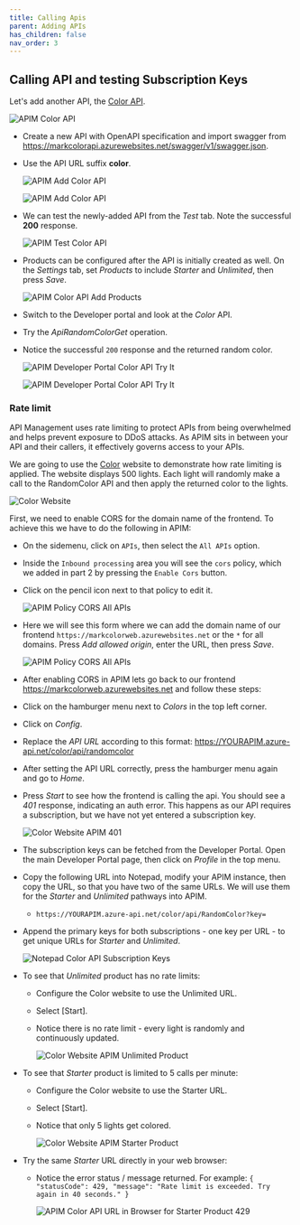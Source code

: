 ```yaml
---
title: Calling Apis
parent: Adding APIs
has_children: false
nav_order: 3
---
```



## Calling API and testing Subscription Keys

Let's add another API, the [Color API](https://markcolorapi.azurewebsites.net/swagger/).

![APIM Color API](../../assets/images/apim-color-api.png)

- Create a new API with OpenAPI specification and import swagger from <https://markcolorapi.azurewebsites.net/swagger/v1/swagger.json>. 
- Use the API URL suffix **color**.

  ![APIM Add Color API](../../assets/images/apim-add-color-api-1.png)

  ![APIM Add Color API](../../assets/images/apim-add-color-api-2.png)

- We can test the newly-added API from the *Test* tab. Note the successful **200** response.

  ![APIM Test Color API](../../assets/images/apim-test-color-api.png)

- Products can be configured after the API is initially created as well. On the *Settings* tab, set *Products* to include *Starter* and *Unlimited*, then press *Save*.

  ![APIM Color API Add Products](../../assets/images/apim-color-api-add-products.png)

- Switch to the Developer portal and look at the *Color* API.
- Try the *ApiRandomColorGet* operation.
- Notice the successful `200` response and the returned random color.

  ![APIM Developer Portal Color API Try It](../../assets/images/apim-developer-portal-color-api-try-it-1.png)

  ![APIM Developer Portal Color API Try It](../../assets/images/apim-developer-portal-color-api-try-it-2.png)

### Rate limit

API Management uses rate limiting to protect APIs from being overwhelmed and helps prevent exposure to DDoS attacks. As APIM sits in between your API and their callers, it effectively governs access to your APIs.  

We are going to use the [Color](https://markcolorweb.azurewebsites.net) website to demonstrate how rate limiting is applied. The website displays 500 lights. Each light will randomly make a call to the RandomColor API and then apply the returned color to the lights.

![Color Website](../../assets/images/color-website.png)

First, we need to enable CORS for the domain name of the frontend. To achieve this we have to do the following in APIM:

- On the sidemenu, click on `APIs`, then select the `All APIs` option.
- Inside the `Inbound processing` area you will see the `cors` policy, which we added in part 2 by pressing the `Enable Cors` button.
- Click on the pencil icon next to that policy to edit it.

  ![APIM Policy CORS All APIs](../../assets/images/apim-policy-cors-all-apis.png)  

- Here we will see this form where we can add the domain name of our frontend `https://markcolorweb.azurewebsites.net` or the `*` for all domains. Press *Add allowed origin*, enter the URL, then press *Save*.

  ![APIM Policy CORS All APIs](../../assets/images/apim-policy-cors-all-apis2.png)

- After enabling CORS in APIM lets go back to our frontend <https://markcolorweb.azurewebsites.net> and follow these steps:

- Click on the hamburger menu next to *Colors* in the top left corner.
- Click on *Config*.
- Replace the *API URL* according to this format: <https://YOURAPIM.azure-api.net/color/api/randomcolor>
- After setting the API URL correctly, press the hamburger menu again and go to *Home*. 
- Press *Start* to see how the frontend is calling the api. You should see a *401* response, indicating an auth error. This happens as our API requires a subscription, but we have not yet entered a subscription key. 

  ![Color Website APIM 401](../../assets/images/color-website-apim-401.png)

- The subscription keys can be fetched from the Developer Portal. Open the main Developer Portal page, then click on *Profile* in the top menu. 
- Copy the following URL into Notepad, modify your APIM instance, then copy the URL, so that you have two of the same URLs. We will use them for the *Starter* and *Unlimited* pathways into APIM.
  - `https://YOURAPIM.azure-api.net/color/api/RandomColor?key=`
- Append the primary keys for both subscriptions - one key per URL - to get unique URLs for *Starter* and *Unlimited*.
  
  ![Notepad Color API Subscription Keys](../../assets/images/notepad-color-api-subscription-keys.png)

- To see that *Unlimited* product has no rate limits:
  - Configure the Color website to use the Unlimited URL.
  - Select [Start].
  - Notice there is no rate limit - every light is randomly and continuously updated. 

    ![Color Website APIM Unlimited Product](../../assets/images/color-website-apim-unlimited-product.png)

- To see that *Starter* product is limited to 5 calls per minute:
  - Configure the Color website to use the Starter URL.
  - Select [Start].
  - Notice that only 5 lights get colored.

    ![Color Website APIM Starter Product](../../assets/images/color-website-apim-starter-product.png)

- Try the same *Starter* URL directly in your web browser:
  - Notice the error status / message returned. For example: `{ "statusCode": 429, "message": "Rate limit is exceeded. Try again in 40 seconds." }`

    ![APIM Color API URL in Browser for Starter Product 429 ](../../assets/images/apim-color-api-url-in-browser-starter-product-429.png)